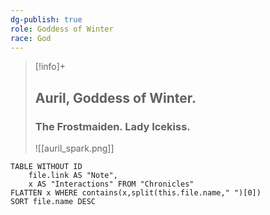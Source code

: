 ```yaml
---
dg-publish: true
role: Goddess of Winter
race: God
---
```


> [!info]+
> ## Auril, Goddess of Winter.
> ### The Frostmaiden. Lady Icekiss.
> ![[auril_spark.png]]

```dataview
TABLE WITHOUT ID
	file.link AS "Note", 
	x AS "Interactions" FROM "Chronicles"
FLATTEN x WHERE contains(x,split(this.file.name," ")[0])
SORT file.name DESC
```
